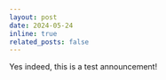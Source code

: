 ```yaml
---
layout: post
date: 2024-05-24
inline: true
related_posts: false
---
```


Yes indeed, this is a test announcement!
